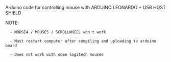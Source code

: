 Arduino code for controlling mouse with ARDUINO LEONARDO + USB HOST SHIELD

NOTE: 

      - MOUSE4 / MOUSE5 / SCROLLWHEEL won't work

      - Must restart computer after compiling and uploading to arduino board
      
      - Does not work with some logitech mouses

